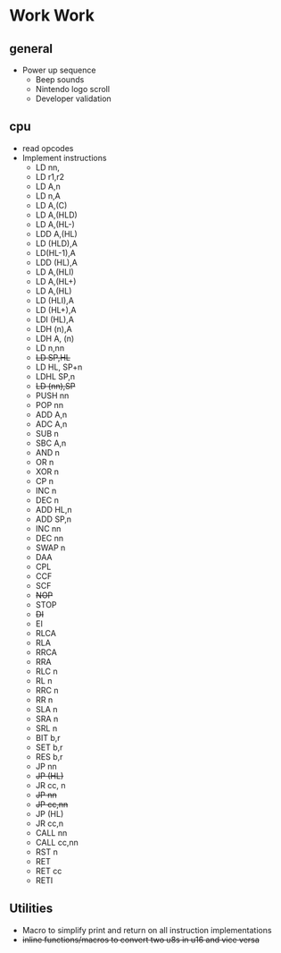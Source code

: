 # Work Work

## general

  - Power up sequence
    - Beep sounds
    - Nintendo logo scroll
    - Developer validation

## cpu

  - read opcodes
  - Implement instructions
    - LD nn,
    - LD r1,r2
    - LD A,n
    - LD n,A
    - LD A,(C)
    - LD A,(HLD)
    - LD A,(HL-)
    - LDD A,(HL)
    - LD (HLD),A
    - LD(HL-1),A
    - LDD (HL),A
    - LD A,(HLI)
    - LD A,(HL+)
    - LD A,(HL)
    - LD (HLI),A
    - LD (HL+),A
    - LDI (HL),A
    - LDH (n),A
    - LDH A, (n)
    - LD n,nn
    - ~~LD SP,HL~~
    - LD HL, SP+n
    - LDHL SP,n
    - ~~LD (nn),SP~~
    - PUSH nn
    - POP nn
    - ADD A,n
    - ADC A,n
    - SUB n
    - SBC A,n
    - AND n
    - OR n
    - XOR n
    - CP n
    - INC n
    - DEC n
    - ADD HL,n
    - ADD SP,n
    - INC nn
    - DEC nn
    - SWAP n
    - DAA
    - CPL
    - CCF
    - SCF
    - ~~NOP~~
    - STOP
    - ~~DI~~
    - EI
    - RLCA
    - RLA
    - RRCA
    - RRA
    - RLC n
    - RL n
    - RRC n
    - RR n
    - SLA n
    - SRA n
    - SRL n
    - BIT b,r
    - SET b,r
    - RES b,r
    - JP nn
    - ~~JP (HL)~~
    - JR cc, n
    - ~~JP nn~~
    - ~~JP cc,nn~~
    - JP (HL)
    - JR cc,n
    - CALL nn
    - CALL cc,nn
    - RST n
    - RET
    - RET cc
    - RETI

## Utilities

- Macro to simplify print and return on all instruction implementations
- ~~inline functions/macros to convert two u8s in u16 and vice versa~~
